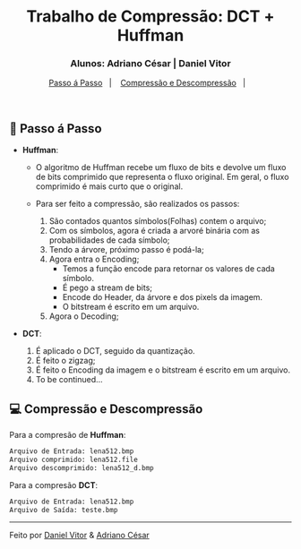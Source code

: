 <h1 align="center">
    Trabalho de Compressão: DCT + Huffman
</h1>

<h3 align="center">
  Alunos: Adriano César | Daniel Vitor
</h3>

<p align="center">
  <a href="#rocket-passo-á-passo">Passo á Passo</a>&nbsp;&nbsp;&nbsp;|&nbsp;&nbsp;&nbsp;
  <a href="#-compressão-e-descompressão">Compressão e Descompressão</a>&nbsp;&nbsp;&nbsp;|&nbsp;&nbsp;&nbsp;
</p>

<br>

## :rocket: Passo á Passo

- **Huffman**:

  - O algoritmo de Huffman recebe um fluxo de bits e devolve um fluxo de bits comprimido que representa o fluxo original. Em geral, o fluxo comprimido é mais curto que o original.
  - Para ser feito a compressão, são realizados os passos:

    1. São contados quantos símbolos(Folhas) contem o arquivo;
    2. Com os símbolos, agora é criada a arvoré binária com as probabilidades de cada símbolo;
    3. Tendo a árvore, próximo passo é podá-la;
    4. Agora entra o Encoding;
       - Temos a função encode para retornar os valores de cada símbolo.
       - É pego a stream de bits;
       - Encode do Header, da árvore e dos pixels da imagem.
       - O bitstream é escrito em um arquivo.
    5. Agora o Decoding;

- **DCT**:
  1. É aplicado o DCT, seguido da quantização.
  2. É feito o zigzag;
  3. É feito o Encoding da imagem e o bitstream é escrito em um arquivo.
  4. To be continued...

## 💻 Compressão e Descompressão

Para a compresão de **Huffman**:

```bash
Arquivo de Entrada: lena512.bmp
Arquivo comprimido: lena512.file
Arquivo descomprimido: lena512_d.bmp
```

Para a compresão **DCT**:

```bash
Arquivo de Entrada: lena512.bmp
Arquivo de Saída: teste.bmp
```

---

Feito por [Daniel Vitor](https://github.com/danielVFS) & [Adriano César](https://github.com/znehAC)
